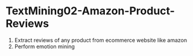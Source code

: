 # TextMining02-Amazon-Product-Reviews

1) Extract reviews of any product from ecommerce website like amazon
2) Perform emotion mining

